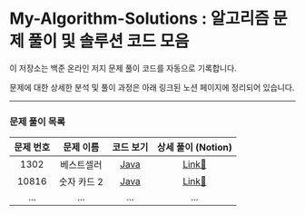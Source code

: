 # My-Algorithm-Solutions : 알고리즘 문제 풀이 및 솔루션 코드 모음

이 저장소는 백준 온라인 저지 문제 풀이 코드를 자동으로 기록합니다.

문제에 대한 상세한 분석 및 풀이 과정은 아래 링크된 노션 페이지에 정리되어 있습니다.

---

### 문제 풀이 목록

| 문제 번호 | 문제 이름 | 코드 보기 | 상세 풀이 (Notion) |
| :------: | :-------: | :-------: | :----------------: |
|   1302   | 베스트셀러 | [Java](https://github.com/Yeji-Kim-Erica/My-Algorithm-Solutions/blob/main/%EB%B0%B1%EC%A4%80/Silver/1302.%E2%80%85%EB%B2%A0%EC%8A%A4%ED%8A%B8%EC%85%80%EB%9F%AC/%EB%B2%A0%EC%8A%A4%ED%8A%B8%EC%85%80%EB%9F%AC.java) | [Link📝](https://www.notion.so/1302-25bdc4b46fd5801dbf3eea6eb28cbe1f?source=copy_link) |
|   10816  |  숫자 카드 2 | [Java](https://github.com/Yeji-Kim-Erica/My-Algorithm-Solutions/blob/main/%EB%B0%B1%EC%A4%80/Silver/10816.%E2%80%85%EC%88%AB%EC%9E%90%E2%80%85%EC%B9%B4%EB%93%9C%E2%80%852/%EC%88%AB%EC%9E%90%E2%80%85%EC%B9%B4%EB%93%9C%E2%80%852.java) | [Link📝](https://www.notion.so/10816-2-25ddc4b46fd580a4a661f0f293d55655?source=copy_link) |
|   ...    |    ...    |    ...    |        ...         |
